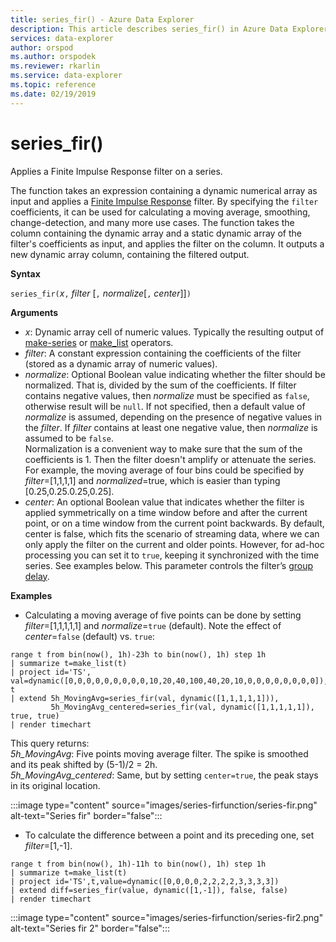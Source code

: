 ```yaml
---
title: series_fir() - Azure Data Explorer
description: This article describes series_fir() in Azure Data Explorer.
services: data-explorer
author: orspod
ms.author: orspodek
ms.reviewer: rkarlin
ms.service: data-explorer
ms.topic: reference
ms.date: 02/19/2019
---
```

# series_fir()

Applies a Finite Impulse Response filter on a series.  

The function takes an expression containing a dynamic numerical array as input and applies a [Finite Impulse Response](https://en.wikipedia.org/wiki/Finite_impulse_response) filter. By specifying the `filter` coefficients, it can be used for calculating a moving average, smoothing, change-detection, and many more use cases. The function takes the column containing the dynamic array and a static dynamic array of the filter's coefficients as input, and applies the filter on the column. It outputs a new dynamic array column, containing the filtered output.  

**Syntax**

`series_fir(`*x*`,` *filter* [`,` *normalize*[`,` *center*]]`)`

**Arguments**

* *x*: Dynamic array cell of numeric values. Typically the resulting output of [make-series](make-seriesoperator.md) or [make_list](makelist-aggfunction.md) operators.
* *filter*: A constant expression containing the coefficients of the filter (stored as a dynamic array of numeric values).
* *normalize*: Optional Boolean value indicating whether the filter should be normalized. That is, divided by the sum of the coefficients. If filter contains negative values, then *normalize* must be specified as `false`, otherwise result will be `null`. If not specified, then a default value of *normalize* is assumed, depending on the presence of negative values in the *filter*. If *filter* contains at least one negative value, then *normalize* is assumed to be `false`.  
Normalization is a convenient way to make sure that the sum of the coefficients is 1. Then the filter doesn't amplify or attenuate the series. For example, the moving average of four bins could be specified by *filter*=[1,1,1,1] and *normalized*=true, which is easier than typing [0.25,0.25.0.25,0.25].
* *center*: An optional Boolean value that indicates whether the filter is applied symmetrically on a time window before and after the current point, or on a time window from the current point backwards. By default, center is false, which fits the scenario of streaming data, where we can only apply the filter on the current and older points. However, for ad-hoc processing you can set it to `true`, keeping it synchronized with the time series. See examples below. This parameter controls the filter’s [group delay](https://en.wikipedia.org/wiki/Group_delay_and_phase_delay).

**Examples**

* Calculating a moving average of five points can be done by setting *filter*=[1,1,1,1,1] and *normalize*=`true` (default). Note the effect of *center*=`false` (default) vs. `true`:

<!-- csl: https://help.kusto.windows.net:443/Samples -->
```kusto
range t from bin(now(), 1h)-23h to bin(now(), 1h) step 1h
| summarize t=make_list(t)
| project id='TS', val=dynamic([0,0,0,0,0,0,0,0,0,10,20,40,100,40,20,10,0,0,0,0,0,0,0,0]), t
| extend 5h_MovingAvg=series_fir(val, dynamic([1,1,1,1,1])),
         5h_MovingAvg_centered=series_fir(val, dynamic([1,1,1,1,1]), true, true)
| render timechart
```

This query returns:  
*5h_MovingAvg*: Five points moving average filter. The spike is smoothed and its peak shifted by (5-1)/2 = 2h.  
*5h_MovingAvg_centered*: Same, but by setting `center=true`, the peak stays in its original location.

:::image type="content" source="images/series-firfunction/series-fir.png" alt-text="Series fir" border="false":::

* To calculate the difference between a point and its preceding one, set *filter*=[1,-1].

<!-- csl: https://help.kusto.windows.net:443/Samples -->
```kusto
range t from bin(now(), 1h)-11h to bin(now(), 1h) step 1h
| summarize t=make_list(t)
| project id='TS',t,value=dynamic([0,0,0,0,2,2,2,2,3,3,3,3])
| extend diff=series_fir(value, dynamic([1,-1]), false, false)
| render timechart
```

:::image type="content" source="images/series-firfunction/series-fir2.png" alt-text="Series fir 2" border="false":::
